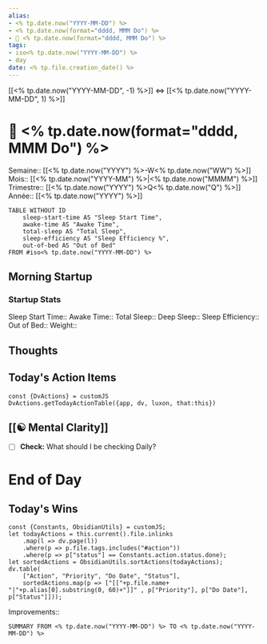 ```yaml
---
alias:
- <% tp.date.now("YYYY-MM-DD") %>
- <% tp.date.now(format="dddd, MMM Do") %>
- 🌄 <% tp.date.now(format="dddd, MMM Do") %>
tags:
- iso<% tp.date.now("YYYY-MM-DD") %>
- day
date: <% tp.file.creation_date() %>
---
```

[[<% tp.date.now("YYYY-MM-DD", -1) %>]] <=> [[<% tp.date.now("YYYY-MM-DD", 1) %>]]

# 🌄 <% tp.date.now(format="dddd, MMM Do") %>
Semaine:: [[<% tp.date.now("YYYY") %>-W<% tp.date.now("WW") %>]]
Mois:: [[<% tp.date.now("YYYY-MM") %>|<% tp.date.now("MMMM") %>]]
Trimestre:: [[<% tp.date.now("YYYY") %>Q<% tp.date.now("Q") %>]]
Année:: [[<% tp.date.now("YYYY") %>]]
```dataview
TABLE WITHOUT ID
	sleep-start-time AS "Sleep Start Time",
	awake-time AS "Awake Time",
	total-sleep AS "Total Sleep",
	sleep-efficiency AS "Sleep Efficiency %",
	out-of-bed AS "Out of Bed"
FROM #iso<% tp.date.now("YYYY-MM-DD") %>
```

## Morning Startup
### Startup Stats
Sleep Start Time:: 
Awake Time:: 
Total Sleep:: 
Deep Sleep:: 
Sleep Efficiency:: 
Out of Bed:: 
Weight:: 

## Thoughts


## **Today's Action Items**

 ```dataviewjs
const {DvActions} = customJS
DvActions.getTodayActionTable({app, dv, luxon, that:this})
```

## [[☯️ Mental Clarity]]

-   [ ] **Check:** What should I be checking Daily?

# End of Day

## Today's Wins

```dataviewjs
const {Constants, ObsidianUtils} = customJS;
let todayActions = this.current().file.inlinks
    .map(l => dv.page(l))
    .where(p => p.file.tags.includes("#action"))
    .where(p => p["status"] == Constants.action.status.done);
let sortedActions = ObsidianUtils.sortActions(todayActions);
dv.table(
	["Action", "Priority", "Do Date", "Status"],
    sortedActions.map(p => ["[["+p.file.name+ "|"+p.alias[0].substring(0, 60)+"]]" , p["Priority"], p["Do Date"], p["Status"]]));
```

Improvements:: 

```toggl
SUMMARY FROM <% tp.date.now("YYYY-MM-DD") %> TO <% tp.date.now("YYYY-MM-DD") %>
```
